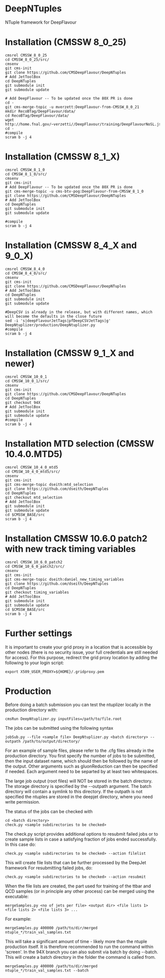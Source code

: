 # DeepNTuples
NTuple framework for DeepFlavour

Installation (CMSSW 8_0_25)
============

```
cmsrel CMSSW_8_0_25
cd CMSSW_8_0_25/src/
cmsenv
git cms-init
git clone https://github.com/CMSDeepFlavour/DeepNTuples
# Add JetToolBox
cd DeepNTuples
git submodule init
git submodule update

# Add DeepFlavour -- To be updated once the 80X PR is done
cd -
git cms-merge-topic -u mverzett:DeepFlavour-from-CMSSW_8_0_21
mkdir RecoBTag/DeepFlavour/data/
cd RecoBTag/DeepFlavour/data/
wget http://home.fnal.gov/~verzetti//DeepFlavour/training/DeepFlavourNoSL.json
cd -
#compile
scram b -j 4
```
Installation (CMSSW 8_1_X)
============

```
cmsrel CMSSW_8_1_0
cd CMSSW_8_1_0/src/
cmsenv
git cms-init
# Add DeepFlavour -- To be updated once the 80X PR is done
git cms-merge-topic -u cms-btv-pog:DeepFlavour-from-CMSSW_8_1_0
git clone https://github.com/CMSDeepFlavour/DeepNTuples
# Add JetToolBox
cd DeepNTuples
git submodule init
git submodule update

#compile
scram b -j 4
```

Installation (CMSSW 8_4_X and 9_0_X)
============

```
cmsrel CMSSW_8_4_0
cd CMSSW_8_4_0/src/
cmsenv
git cms-init
git clone https://github.com/CMSDeepFlavour/DeepNTuples
# Add JetToolBox
cd DeepNTuples
git submodule init
git submodule update

#DeepCSV is already in the release, but with different names, which will become the defaults in the close future
sed -i 's|deepFlavourJetTags|pfDeepCSVJetTags|g' DeepNtuplizer/production/DeepNtuplizer.py
#compile
scram b -j 4
```

Installation (CMSSW 9_1_X and newer)
============

```
cmsrel CMSSW_10_0_1
cd CMSSW_10_0_1/src/
cmsenv
git cms-init
git clone https://github.com/CMSDeepFlavour/DeepNTuples
cd DeepNTuples
git checkout 94X
# Add JetToolBox
git submodule init
git submodule update
#compile
scram b -j 4
```
Installation MTD selection (CMSSW 10.4.0.MTD5)
============
```
cmsrel CMSSW_10_4_0_mtd5
cd CMSSW_10_4_0_mtd5/src/
cmsenv
git cms-init
git cms-merge-topic dseith:mtd_selection
git clone https://github.com/dseith/DeepNTuples
cd DeepNTuples
git checkout mtd_selection
# Add JetToolBox
git submodule init
git submodule update
cd $CMSSW_BASE/src
scram b -j 4
```


Installation CMSSW 10.6.0 patch2 with new track timing variables 
============
```
cmsrel CMSSW_10_6_0_patch2
cd CMSSW_10_6_0_patch2/src/
cmsenv
git cms-init
git cms-merge-topic dseith:daniel_new_timing_variables
git clone https://github.com/dseith/DeepNTuples
cd DeepNTuples
git checkout timing_variables
# Add JetToolBox
git submodule init
git submodule update
cd $CMSSW_BASE/src
scram b -j 4
```




Further settings
============

It is important to create your grid proxy in a location that is accessible by other nodes (there is no security issue, your full credentials are still needed for access). For this purpose, redirect the grid proxy location by adding the following to your login script:

```
export X509_USER_PROXY=${HOME}/.gridproxy.pem
```

Production
==========

Before doing a batch submission you can test the ntuplizer locally in the production directory with:
```
cmsRun DeepNtuplizer.py inputFiles=/path/to/file.root
```
The jobs can be submitted using the following syntax
```
jobSub.py --file <sample file> DeepNtuplizer.py <batch directory> --outpath /path/to/output/directory/
```
For an example of sample files, please refer to the .cfg files already in the production directory. You first specify the number of jobs to be submitted, then the input dataset name, which should then be followed by the name of the output. Other arguments such as gluonReduction can then be specified if needed. Each argument need to be separted by at least two whitespaces.
 
The large job output (root files) will NOT be stored in the batch directory. The storage directory is specified by the --outpath argument. The batch directory will contain a symlink to this directory. If the outpath is not specified the ntuples are stored in the deepjet directory, where you need write permission.

The status of the jobs can be checked with
```
cd <batch directory>
check.py <sample subdirectories to be checked>
```

The check.py script provides additional options to resubmit failed jobs or to create sample lists in case a satisfying fraction of jobs ended successfully. 
In this case do:
```
check.py <sample subdirectories to be checked> --action filelist
```
This will create file lists that can be further processed by the DeepJet framework
For resubmitting failed jobs, do:
```
check.py <sample subdirectories to be checked> --action resubmit
```

When the file lists are created, the part used for training of the ttbar and QCD samples (or in principle any other process) can be merged using the executable:
```
mergeSamples.py <no of jets per file> <output dir> <file lists 1> <file lists 2> <file lists 3> ...
```
For example:
```
mergeSamples.py 400000 /path/to/dir/merged ntuple_*/train_val_samples.txt
```
This will take a significant amount of time - likely more than the ntuple production itself. It is therefore recommended to run the command within 'screen'. In the 94X branch you can also submit via batch by doing --batch. This will create a batch directory in the folder the command is called from.

```
mergeSamples.py 400000 /path/to/dir/merged ntuple_*/train_val_samples.txt --batch
```
